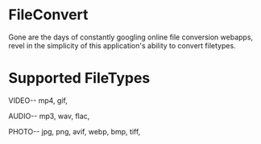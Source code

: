 # FileConvert
 Gone are the days of constantly googling online file conversion webapps, revel in the simplicity of this application's ability to convert filetypes.

# Supported FileTypes 

VIDEO--
mp4,
gif,

AUDIO--
mp3,
wav,
flac,


PHOTO--
jpg,
png,
avif,
webp,
bmp,
tiff,


